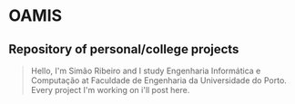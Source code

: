 # **OAMIS**
## Repository of personal/college projects  
> Hello, I'm Simão Ribeiro and I study Engenharia Informática e Computação at Faculdade de Engenharia da Universidade do Porto.   
> Every project I'm working on i'll post here.
